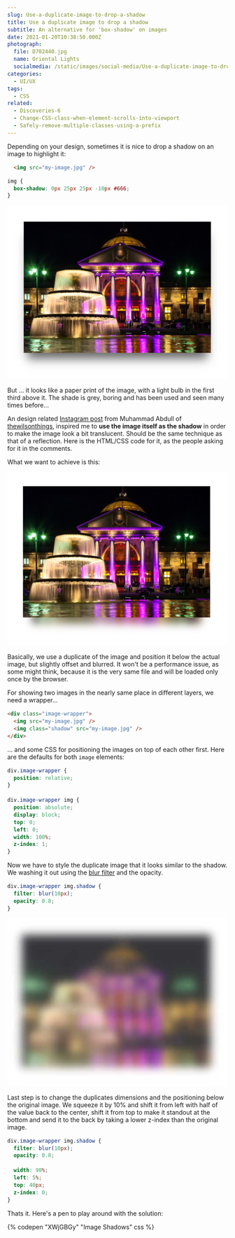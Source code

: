 ```yaml
---
slug: Use-a-duplicate-image-to-drop-a-shadow
title: Use a duplicate image to drop a shadow
subtitle: An alternative for 'box-shadow' on images
date: 2021-01-20T10:38:50.000Z
photograph:
  file: D702440.jpg
  name: Oriental Lights
  socialmedia: /static/images/social-media/Use-a-duplicate-image-to-drop-a-shadow.png
categories:
  - UI/UX
tags:
  - CSS
related:
  - Discoveries-6
  - Change-CSS-class-when-element-scrolls-into-viewport
  - Safely-remove-multiple-classes-using-a-prefix
---
```


Depending on your design, sometimes it is nice to drop a shadow on an image to highlight it:

```html
  <img src="my-image.jpg" />
```

```css
img {
  box-shadow: 0px 25px 25px -10px #666;
}
```
![Normal Box Shadow](Use-a-duplicate-image-to-drop-a-shadow/normal-shadow.jpg)

But ... it looks like a paper print of the image, with a light bulb in the first third above it. The shade is grey, boring and has been used and seen many times before...

An design related [Instagram post](https://www.instagram.com/p/CIXUIXkBHMk/) from Muhammad Abdull of [thewilsonthings](https://www.instagram.com/thewilsonwings), inspired me to **use the image itself as the shadow** in order to make the image look a bit translucent. Should be the same technique as that of a reflection. Here is the HTML/CSS code for it, as the people asking for it in the comments.

<!-- more -->

What we want to achieve is this:

![Duplicate Image Shadow](Use-a-duplicate-image-to-drop-a-shadow/image-shadow.jpg)

Basically, we use a duplicate of the image and position it below the actual image, but slightly offset and blurred. It won't be a performance issue, as some might think, because it is the very same file and will be loaded only once by the browser.

For showing two images in the nearly same place in different layers, we need a wrapper...

```html
<div class="image-wrapper">
  <img src="my-image.jpg" />
  <img class="shadow" src="my-image.jpg" />
</div>
```

... and some CSS for positioning the images on top of each other first. Here are the defaults for both ``image`` elements:

```css
div.image-wrapper {
  position: relative;
}

div.image-wrapper img {
  position: absolute;
  display: block;
  top: 0;
  left: 0;
  width: 100%;
  z-index: 1;
}
```

Now we have to style the duplicate image that it looks similar to the shadow. We washing it out using the [blur filter](https://developer.mozilla.org/en-US/docs/Web/CSS/filter-function/blur) and the opacity.

```css
div.image-wrapper img.shadow {
  filter: blur(10px);
  opacity: 0.8;
}
```

![Blurred Duplicate](Use-a-duplicate-image-to-drop-a-shadow/blurred-image.jpg)

Last step is to change the duplicates dimensions and the positioning below the original image. We squeeze it by 10% and shift it from left with half of the value back to the center, shift it from top to make it standout at the bottom and send it to the back by taking a lower z-index than the original image.

```css
div.image-wrapper img.shadow {
  filter: blur(10px);
  opacity: 0.8;

  width: 90%;
  left: 5%;
  top: 40px;
  z-index: 0;
}
```

Thats it. Here's a pen to play around with the solution:

{% codepen "XWjGBGy" "Image Shadows" css %}
